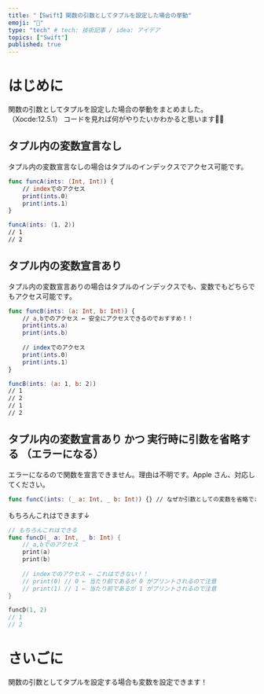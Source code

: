 ```yaml
---
title: "【Swift】関数の引数としてタプルを設定した場合の挙動"
emoji: "🔖"
type: "tech" # tech: 技術記事 / idea: アイデア
topics: ["Swift"]
published: true
---
```


# はじめに

関数の引数としてタプルを設定した場合の挙動をまとめました。（Xocde:12.5.1）
コードを見れば何がやりたいかわかると思います🙇‍♂️

## タプル内の変数宣言なし

タプル内の変数宣言なしの場合はタプルのインデックスでアクセス可能です。

```swift
func funcA(ints: (Int, Int)) {
    // indexでのアクセス
    print(ints.0) 
    print(ints.1)
}

funcA(ints: (1, 2))
// 1
// 2
```

## タプル内の変数宣言あり

タプル内の変数宣言ありの場合はタプルのインデックスでも、変数でもどちらでもアクセス可能です。

```swift
func funcB(ints: (a: Int, b: Int)) {
    // a,bでのアクセス ← 安全にアクセスできるのでおすすめ！！
    print(ints.a)
    print(ints.b)
    
    // indexでのアクセス
    print(ints.0)
    print(ints.1)
}

funcB(ints: (a: 1, b: 2))
// 1
// 2
// 1
// 2
```

## タプル内の変数宣言あり かつ 実行時に引数を省略する （エラーになる）

エラーになるので関数を宣言できません。理由は不明です。Apple さん、対応してください。

```swift
func funcC(ints: (_ a: Int, _ b: Int)) {} // なぜか引数としての変数を省略できないのでエラーになる
```

もちろんこれはできます↓

```swift
// もちろんこれはできる
func funcD(_ a: Int, _ b: Int) {
    // a,bでのアクセス
    print(a)
    print(b)
    
    // indexでのアクセス ← これはできない！！
    // print(0) // 0 ← 当たり前であるが 0 がプリントされるので注意
    // print(1) // 1 ← 当たり前であるが 1 がプリントされるので注意
}

funcD(1, 2)
// 1
// 2
```

# さいごに

関数の引数としてタプルを設定する場合も変数を設定できます！
